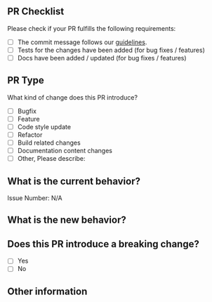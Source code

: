 ## PR Checklist

Please check if your PR fulfills the following requirements:

- [ ] The commit message follows our [guidelines](https://github.com/fengyuanchen/viewerjs/blob/master/.github/CONTRIBUTING.md#commit-message-guidelines).
- [ ] Tests for the changes have been added (for bug fixes / features)
- [ ] Docs have been added / updated (for bug fixes / features)

## PR Type

What kind of change does this PR introduce?

<!-- Please check the one that applies to this PR using "x". -->

- [ ] Bugfix
- [ ] Feature
- [ ] Code style update
- [ ] Refactor
- [ ] Build related changes
- [ ] Documentation content changes
- [ ] Other, Please describe:

## What is the current behavior?

<!-- Please describe the current behavior that you are modifying, or link to a relevant issue. -->

Issue Number: N/A

## What is the new behavior?

<!-- Describe what the new behavior would be. -->

## Does this PR introduce a breaking change?

- [ ] Yes
- [ ] No

<!-- If this PR contains a breaking change, please describe the impact and migration path for existing applications below. -->

## Other information
